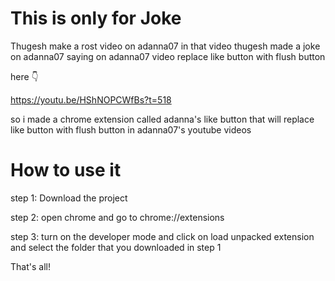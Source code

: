 # This is only for Joke

Thugesh make a rost video on adanna07
in that video thugesh made a joke on adanna07 saying on adanna07 video replace like button with flush button

here 👇

https://youtu.be/HShNOPCWfBs?t=518

so i made a chrome extension called adanna's like button that will replace like button with flush button in adanna07's youtube videos

# How to use it

step 1:
Download the project

step 2:
open chrome and go to chrome://extensions

step 3:
turn on the developer mode
and click on load unpacked extension
and select the folder that you downloaded in step 1

That's all!

